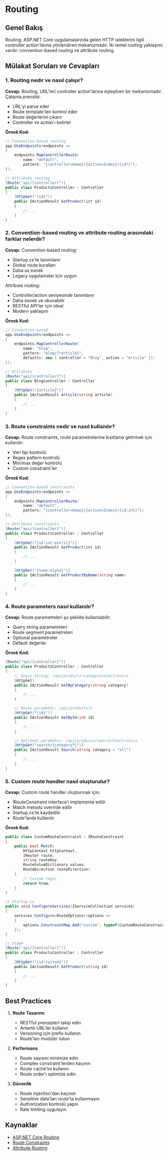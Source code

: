 # Routing

## Genel Bakış
Routing, ASP.NET Core uygulamalarında gelen HTTP isteklerini ilgili controller action'larına yönlendiren mekanizmadır. İki temel routing yaklaşımı vardır: convention-based routing ve attribute routing.

## Mülakat Soruları ve Cevapları

### 1. Routing nedir ve nasıl çalışır?
**Cevap:**
Routing, URL'leri controller action'larına eşleştiren bir mekanizmadır. Çalışma prensibi:
- URL'yi parse eder
- Route template'leri kontrol eder
- Route değerlerini çıkarır
- Controller ve action'ı belirler

**Örnek Kod:**
```csharp
// Convention-based routing
app.UseEndpoints(endpoints =>
{
    endpoints.MapControllerRoute(
        name: "default",
        pattern: "{controller=Home}/{action=Index}/{id?}");
});

// Attribute routing
[Route("api/[controller]")]
public class ProductsController : Controller
{
    [HttpGet("{id}")]
    public IActionResult GetProduct(int id)
    {
        // ...
    }
}
```

### 2. Convention-based routing ve attribute routing arasındaki farklar nelerdir?
**Cevap:**
Convention-based routing:
- Startup.cs'te tanımlanır
- Global route kuralları
- Daha az esnek
- Legacy uygulamalar için uygun

Attribute routing:
- Controller/action seviyesinde tanımlanır
- Daha esnek ve okunabilir
- RESTful API'ler için ideal
- Modern yaklaşım

**Örnek Kod:**
```csharp
// Convention-based
app.UseEndpoints(endpoints =>
{
    endpoints.MapControllerRoute(
        name: "blog",
        pattern: "blog/{*article}",
        defaults: new { controller = "Blog", action = "Article" });
});

// Attribute
[Route("api/[controller]")]
public class BlogController : Controller
{
    [HttpGet("{article}")]
    public IActionResult Article(string article)
    {
        // ...
    }
}
```

### 3. Route constraints nedir ve nasıl kullanılır?
**Cevap:**
Route constraints, route parametrelerine kısıtlama getirmek için kullanılır:
- Veri tipi kontrolü
- Regex pattern kontrolü
- Min/max değer kontrolü
- Custom constraint'ler

**Örnek Kod:**
```csharp
// Convention-based constraints
app.UseEndpoints(endpoints =>
{
    endpoints.MapControllerRoute(
        name: "default",
        pattern: "{controller=Home}/{action=Index}/{id:int}");
});

// Attribute constraints
[Route("api/[controller]")]
public class ProductsController : Controller
{
    [HttpGet("{id:int:min(1)}")]
    public IActionResult GetProduct(int id)
    {
        // ...
    }

    [HttpGet("{name:alpha}")]
    public IActionResult GetProductByName(string name)
    {
        // ...
    }
}
```

### 4. Route parameters nasıl kullanılır?
**Cevap:**
Route parametreleri şu şekilde kullanılabilir:
- Query string parametreleri
- Route segment parametreleri
- Optional parametreler
- Default değerler

**Örnek Kod:**
```csharp
[Route("api/[controller]")]
public class ProductsController : Controller
{
    // Query string: /api/products?category=electronics
    [HttpGet]
    public IActionResult GetByCategory(string category)
    {
        // ...
    }

    // Route parameter: /api/products/1
    [HttpGet("{id}")]
    public IActionResult GetById(int id)
    {
        // ...
    }

    // Optional parameter: /api/products/search/electronics
    [HttpGet("search/{category?}")]
    public IActionResult Search(string category = "all")
    {
        // ...
    }
}
```

### 5. Custom route handler nasıl oluşturulur?
**Cevap:**
Custom route handler oluşturmak için:
- IRouteConstraint interface'i implemente edilir
- Match metodu override edilir
- Startup.cs'te kaydedilir
- Route'larda kullanılır

**Örnek Kod:**
```csharp
public class CustomRouteConstraint : IRouteConstraint
{
    public bool Match(
        HttpContext httpContext,
        IRouter route,
        string routeKey,
        RouteValueDictionary values,
        RouteDirection routeDirection)
    {
        // Custom logic
        return true;
    }
}

// Startup.cs
public void ConfigureServices(IServiceCollection services)
{
    services.Configure<RouteOptions>(options =>
    {
        options.ConstraintMap.Add("custom", typeof(CustomRouteConstraint));
    });
}

// Usage
[Route("api/[controller]")]
public class ProductsController : Controller
{
    [HttpGet("{id:custom}")]
    public IActionResult GetProduct(string id)
    {
        // ...
    }
}
```

## Best Practices
1. **Route Tasarımı**
   - RESTful prensipleri takip edin
   - Anlamlı URL'ler kullanın
   - Versioning için prefix kullanın
   - Route'ları modüler tutun

2. **Performans**
   - Route sayısını minimize edin
   - Complex constraint'lerden kaçının
   - Route cache'ini kullanın
   - Route order'ı optimize edin

3. **Güvenlik**
   - Route injection'dan kaçının
   - Sensitive data'ları route'ta kullanmayın
   - Authorization kontrolü yapın
   - Rate limiting uygulayın

## Kaynaklar
- [ASP.NET Core Routing](https://docs.microsoft.com/tr-tr/aspnet/core/fundamentals/routing)
- [Route Constraints](https://docs.microsoft.com/tr-tr/aspnet/core/fundamentals/routing#route-constraints)
- [Attribute Routing](https://docs.microsoft.com/tr-tr/aspnet/core/mvc/controllers/routing#attribute-routing) 